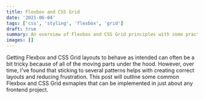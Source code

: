 ```yaml
---
title: Flexbox and CSS Grid
date: '2021-06-04'
tags: ['css', 'styling', 'flexbox', 'grid']
draft: true
summary: An overview of Flexbox and CSS Grid principles with some practical examples.
images: []
---
```


Getting Flexbox and CSS Grid layouts to behave as intended can often be a bit tricky because of all of the moving parts under the hood. However, over time, I've found that sticking to several patterns helps with creating correct layouts and reducing frustration. This post will outline some common Flexbox and CSS Grid exmaples that can be implemented in just about any frontend project.
